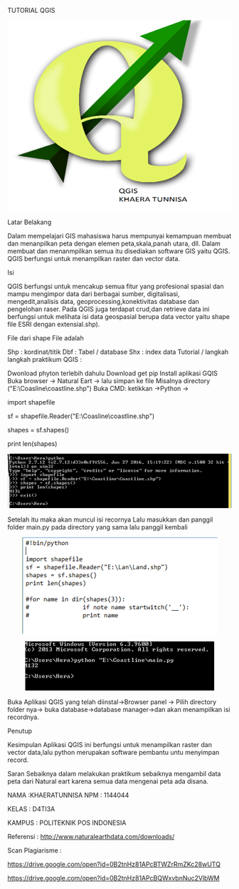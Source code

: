 TUTORIAL QGIS
<p align="center">
	<img src="https://github.com/Khaeratunnisa/Geografis-Informasi-System/blob/master/img/1.png">
</p>

Latar Belakang

Dalam mempelajari GIS mahasiswa harus mempunyai kemampuan membuat dan menanpilkan peta dengan elemen peta,skala,panah utara, dll. Dalam membuat dan menanmpilkan semua itu disediakan software GIS yaitu QGIS. QGIS berfungsi untuk menampilkan raster dan vector data.

Isi

QGIS berfungsi untuk mencakup semua fitur yang profesional spasial dan mampu mengimpor data dari berbagai sumber, digitalisasi, mengedit,analisis data, geoprocessing,konektivitas database dan pengelohan raser. Pada QGIS juga terdapat crud,dan retrieve data ini berfungsi untuk melihata isi data geospasial berupa data vector yaitu shape file ESRI dengan extensial.shp).

File dari shape File adalah

Shp : kordinat/titik
Dbf : Tabel / database
Shx : index data
Tutorial / langkah langkah praktikum QGIS :

Dwonload phyton terlebih dahulu
Download get pip
Install aplikasi GQIS
Buka browser -> Natural Eart -> lalu simpan ke file Misalnya directory ("E:\Coasline\coastline.shp")
Buka CMD:
ketikkan ->Python ->

import shapefile

sf = shapefile.Reader("E:\Coasline\coastline.shp")

shapes = sf.shapes()

print len(shapes)
<p align="center">
	<img src="https://github.com/Khaeratunnisa/Geografis-Informasi-System/blob/master/img/2.png">
</p>

Setelah itu maka akan muncul isi recornya
Lalu masukkan dan panggil folder main.py pada directory yang sama lalu panggil kembali
<p align="center">
	<img src="https://github.com/Khaeratunnisa/Geografis-Informasi-System/blob/master/img/3.png">
</p>
<p align="center">
	<img src="https://github.com/Khaeratunnisa/Geografis-Informasi-System/blob/master/img/4.png">
</p>

Buka Aplikasi QGIS yang telah diinstal->Browser panel -> Pilih directory folder nya-> buka database->database manager->dan akan menampilkan isi recordnya.

Penutup

Kesimpulan
Aplikasi QGIS ini berfungsi untuk menampilkan raster dan vector data,lalu python merupakan software pembantu untu menyimpan record.

Saran
Sebaiknya dalam melakukan praktikum sebaiknya mengambil data peta dari Natural eart karena semua data mengenai peta ada disana.

NAMA :KHAERATUNNISA
NPM : 1144044

KELAS : D4TI3A

KAMPUS : POLITEKNIK POS INDONESIA

Referensi : http://www.naturalearthdata.com/downloads/

Scan Plagiarisme :

https://drive.google.com/open?id=0B2tnHz81APcBTWZrRmZKc28wUTQ

https://drive.google.com/open?id=0B2tnHz81APcBQWxvbnNuc2VlbWM